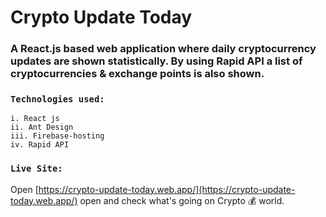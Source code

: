 
# Crypto Update Today

### A React.js based web application where daily cryptocurrency updates are shown statistically. By using Rapid API a list of cryptocurrencies & exchange points is also shown.


### `Technologies used:`
    i. React js
    ii. Ant Design
    iii. Firebase-hosting
    iv. Rapid API


### `Live Site:`

Open [https://crypto-update-today.web.app/](https://crypto-update-today.web.app/) open and check what's going on Crypto 💰 world.
